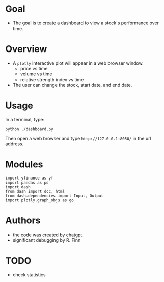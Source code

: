 # Goal

* The goal is to create a dashboard to view a stock's performance over time.


# Overview
* A `plotly` interactive plot will appear in a web browser window.
  * price vs time
  * volume vs time
  * relative strength index vs time
* The user can change the stock, start date, and end date.


# Usage
In a terminal, type:

```
python ./dashboard.py
```
Then open a web browser and type `http://127.0.0.1:8050/` in the url address.

# Modules
```
import yfinance as yf
import pandas as pd
import dash
from dash import dcc, html
from dash.dependencies import Input, Output
import plotly.graph_objs as go
```
# Authors
* the code was created by chatgpt.
* significant debugging by R. Finn

# TODO
* check statistics
